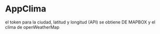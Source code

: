 # AppClima
el token para la ciudad, latitud y longitud (API) se obtiene DE MAPBOX
y el clima de openWeatherMap